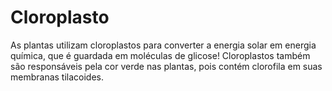 # Cloroplasto

As plantas utilizam cloroplastos para converter a energia solar em energia
química, que é guardada em moléculas de glicose! Cloroplastos também são
responsáveis pela cor verde nas plantas, pois contém clorofila em suas membranas
tilacoides.
